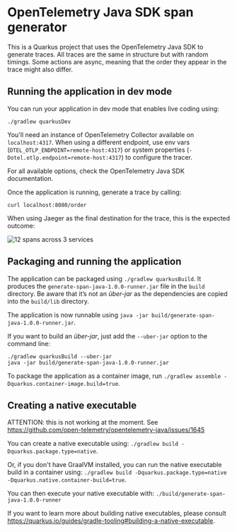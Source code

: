 # OpenTelemetry Java SDK span generator

This is a Quarkus project that uses the OpenTelemetry Java SDK to generate traces. All traces are the same in structure but with random timings. Some actions are async, meaning that the order they appear in the trace might also differ.

## Running the application in dev mode

You can run your application in dev mode that enables live coding using:
```
./gradlew quarkusDev
```

You'll need an instance of OpenTelemetry Collector available on `localhost:4317`. When using a different endpoint, use env vars (`OTEL_OTLP_ENDPOINT=remote-host:4317`) or system properties (`-Dotel.otlp.endpoint=remote-host:4317`) to configure the tracer.

For all available options, check the OpenTelemetry Java SDK documentation.

Once the application is running, generate a trace by calling:

```
curl localhost:8080/order
```

When using Jaeger as the final destination for the trace, this is the expected outcome:

![12 spans across 3 services](trace.png "Expected outcome with Jaeger")

## Packaging and running the application

The application can be packaged using `./gradlew quarkusBuild`.
It produces the `generate-span-java-1.0.0-runner.jar` file in the `build` directory.
Be aware that it’s not an _über-jar_ as the dependencies are copied into the `build/lib` directory.

The application is now runnable using `java -jar build/generate-span-java-1.0.0-runner.jar`.

If you want to build an _über-jar_, just add the `--uber-jar` option to the command line:
```
./gradlew quarkusBuild --uber-jar
java -jar build/generate-span-java-1.0.0-runner.jar
```

To package the application as a container image, run `./gradlew assemble -Dquarkus.container-image.build=true`.

## Creating a native executable

ATTENTION: this is not working at the moment. See https://github.com/open-telemetry/opentelemetry-java/issues/1645

You can create a native executable using: `./gradlew build -Dquarkus.package.type=native`.

Or, if you don't have GraalVM installed, you can run the native executable build in a container using: `./gradlew build -Dquarkus.package.type=native -Dquarkus.native.container-build=true`.

You can then execute your native executable with: `./build/generate-span-java-1.0.0-runner`

If you want to learn more about building native executables, please consult https://quarkus.io/guides/gradle-tooling#building-a-native-executable.